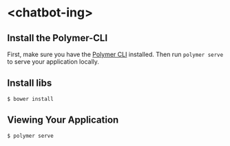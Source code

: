 # \<chatbot-ing\>



## Install the Polymer-CLI

First, make sure you have the [Polymer CLI](https://www.npmjs.com/package/polymer-cli) installed. Then run `polymer serve` to serve your application locally.

## Install libs 

```
$ bower install
```


## Viewing Your Application

```
$ polymer serve
```